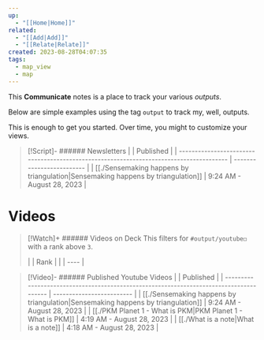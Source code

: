 ```yaml
---
up:
  - "[[Home|Home]]"
related:
  - "[[Add|Add]]"
  - "[[Relate|Relate]]"
created: 2023-08-28T04:07:35
tags:
  - map_view
  - map
---
```

This **Communicate** notes is a place to track your various *outputs*.

Below are simple examples using the tag `output` to track my, well, outputs. 

This is enough to get you started. Over time, you might to customize your views.

> [!Script]- ###### Newsletters
>  |                                                                                         | Published                 |
> | --------------------------------------------------------------------------------------- | ------------------------- |
> | [[./Sensemaking happens by triangulation\|Sensemaking happens by triangulation]] | 9:24 AM - August 28, 2023 |
> 

# Videos

> [!Watch]+ ###### Videos on Deck
> This filters for `#output/youtube◻️` with a rank above `3`.
> 
>  |  | Rank |
> |  | ---- |
> 

> [!Video]- ###### Published Youtube Videos
>  |                                                                                         | Published                 |
> | --------------------------------------------------------------------------------------- | ------------------------- |
> | [[./Sensemaking happens by triangulation\|Sensemaking happens by triangulation]] | 9:24 AM - August 28, 2023 |
> | [[./PKM Planet 1 - What is PKM\|PKM Planet 1 - What is PKM]]                     | 4:19 AM - August 28, 2023 |
> | [[./What is a note\|What is a note]]                                             | 4:18 AM - August 28, 2023 |
> 

